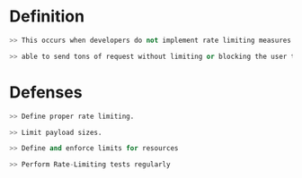 

# Definition
```python
>> ﻿This occurs when developers do not implement rate limiting measures in the code that would protect the API or application from attacks like Denial Of Service or Brute-Force attacks.

>> able to send tons of request without limiting or blocking the user to prevent Brute-Force.
```




# Defenses
```python
>> Define proper rate limiting.

>> Limit payload sizes.

>> Define and enforce limits for resources

>> Perform Rate-Limiting tests regularly
```
























